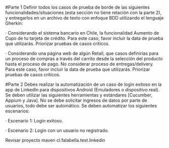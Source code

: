#Parte 1 
Definir todos los casos de prueba de borde de las siguientes funcionalidades/situaciones (esta sección no tiene relación con la parte 2), y entregarlos en un archivo de texto con enfoque BDD utilizando el lenguaje Gherkin:

·       Considerando el sistema bancario en Chile, la funcionalidad Aumento de Cupo de tu tarjeta de crédito. Para este caso, favor incluir la data de prueba que utilizarás. Priorizar pruebas de casos críticos.

·       Considerando una página web de algún Retail, que casos definirías para un proceso de compras a través del carrito desde la selección del producto hasta el proceso de pago. No considerar proceso de entregas/delivery. Para este caso, favor incluir la data de prueba que utilizarás. Priorizar pruebas de casos críticos.

#Parte 2 
Debes realizar la automatización de un caso de login exitoso en la app de LinkedIn para dispositivos Android (Emuladores o dispositivo real). Se deben utilizar las siguientes herramientas y estándares [Cucumber, Appium y Java]. No se debe solicitar ingresos de datos por parte de usuarios, todo debe ser automático. Se deben automatizar los siguientes escenarios:

·       Escenario 1: Login exitoso.

·       Escenario 2: Login con un usuario no registrado.

Revisar proyecto maven cl.falabella.test.linkedin 

 
